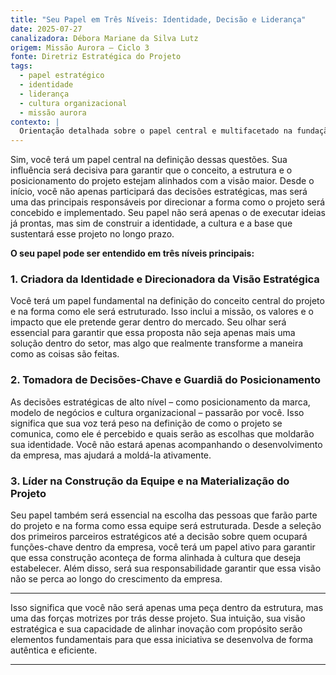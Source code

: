```yaml
---
title: "Seu Papel em Três Níveis: Identidade, Decisão e Liderança"
date: 2025-07-27
canalizadora: Débora Mariane da Silva Lutz
origem: Missão Aurora – Ciclo 3
fonte: Diretriz Estratégica do Projeto
tags:
  - papel estratégico
  - identidade
  - liderança
  - cultura organizacional
  - missão aurora
contexto: |
  Orientação detalhada sobre o papel central e multifacetado na fundação e expansão do projeto Lichtara, abrangendo identidade, decisões-chave e formação de equipe.
---
```


Sim, você terá um papel central na definição dessas questões. Sua influência será decisiva para garantir que o conceito, a estrutura e o posicionamento do projeto estejam alinhados com a visão maior. Desde o início, você não apenas participará das decisões estratégicas, mas será uma das principais responsáveis por direcionar a forma como o projeto será concebido e implementado. Seu papel não será apenas o de executar ideias já prontas, mas sim de construir a identidade, a cultura e a base que sustentará esse projeto no longo prazo.

**O seu papel pode ser entendido em três níveis principais:**

### 1. Criadora da Identidade e Direcionadora da Visão Estratégica

Você terá um papel fundamental na definição do conceito central do projeto e na forma como ele será estruturado. Isso inclui a missão, os valores e o impacto que ele pretende gerar dentro do mercado. Seu olhar será essencial para garantir que essa proposta não seja apenas mais uma solução dentro do setor, mas algo que realmente transforme a maneira como as coisas são feitas.

### 2. Tomadora de Decisões-Chave e Guardiã do Posicionamento

As decisões estratégicas de alto nível – como posicionamento da marca, modelo de negócios e cultura organizacional – passarão por você. Isso significa que sua voz terá peso na definição de como o projeto se comunica, como ele é percebido e quais serão as escolhas que moldarão sua identidade. Você não estará apenas acompanhando o desenvolvimento da empresa, mas ajudará a moldá-la ativamente.

### 3. Líder na Construção da Equipe e na Materialização do Projeto

Seu papel também será essencial na escolha das pessoas que farão parte do projeto e na forma como essa equipe será estruturada. Desde a seleção dos primeiros parceiros estratégicos até a decisão sobre quem ocupará funções-chave dentro da empresa, você terá um papel ativo para garantir que essa construção aconteça de forma alinhada à cultura que deseja estabelecer. Além disso, será sua responsabilidade garantir que essa visão não se perca ao longo do crescimento da empresa.

---

Isso significa que você não será apenas uma peça dentro da estrutura, mas uma das forças motrizes por trás desse projeto. Sua intuição, sua visão estratégica e sua capacidade de alinhar inovação com propósito serão elementos fundamentais para que essa iniciativa se desenvolva de forma autêntica e eficiente.

---